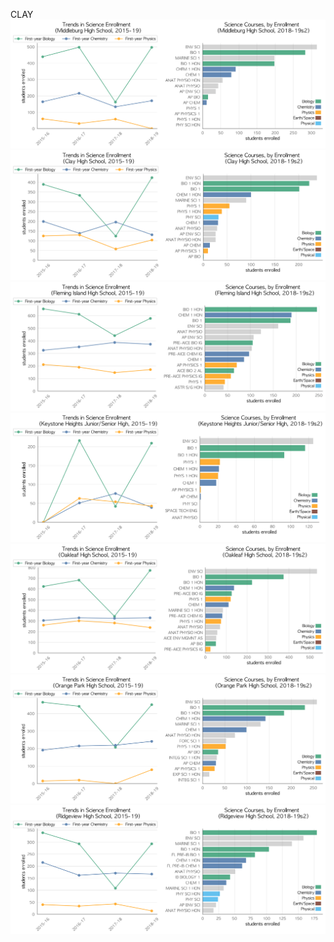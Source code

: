 CLAY
![](../School_plots/CLAY/BURG.png)
![](../School_plots/CLAY/CLAY.png)
![](../School_plots/CLAY/FLEMING_IS.png)
![](../School_plots/CLAY/KEYSTONE_H.png)
![](../School_plots/CLAY/OAKLEAF.png)
![](../School_plots/CLAY/ORANGE_PAR.png)
![](../School_plots/CLAY/RIDGEVIEW.png)
